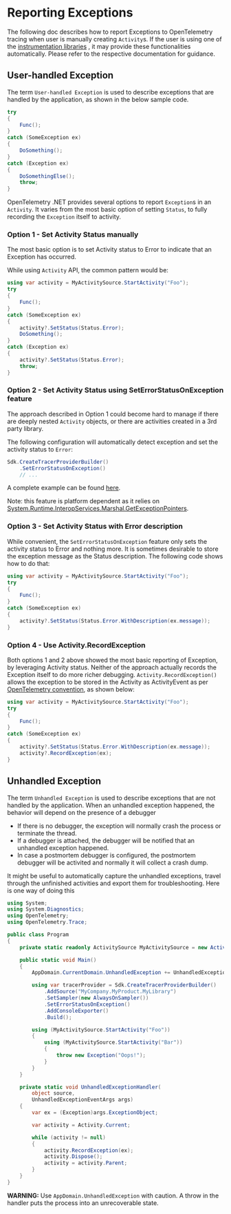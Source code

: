 # Reporting Exceptions

The following doc describes how to report Exceptions to OpenTelemetry tracing
when user is manually creating `Activity`s. If the user is using one of the
[instrumentation libraries](../extending-the-sdk/README.md#instrumentation-library)
, it may provide these functionalities automatically. Please refer to the
respective documentation for guidance.

## User-handled Exception

The term `User-handled Exception` is used to describe exceptions that are
handled by the application, as shown in the below sample code.

```csharp
try
{
    Func();
}
catch (SomeException ex)
{
    DoSomething();
}
catch (Exception ex)
{
    DoSomethingElse();
    throw;
}
```

OpenTelemetry .NET provides several options to report `Exception`s in an `Activity`.
It varies from the most basic option of setting `Status`, to fully recording the
`Exception` itself to activity.

### Option 1 - Set Activity Status manually

The most basic option is to set Activity status to Error to indicate that an
Exception has occurred.

While using `Activity` API, the common pattern would be:

```csharp
using var activity = MyActivitySource.StartActivity("Foo");
try
{
    Func();
}
catch (SomeException ex)
{
    activity?.SetStatus(Status.Error);
    DoSomething();
}
catch (Exception ex)
{
    activity?.SetStatus(Status.Error);
    throw;
}
```

### Option 2 - Set Activity Status using SetErrorStatusOnException feature

The approach described in Option 1 could become hard to manage if there are
deeply nested `Activity` objects, or there are activities created in a 3rd party
library.

The following configuration will automatically detect exception and set the
activity status to `Error`:

```csharp
Sdk.CreateTracerProviderBuilder()
    .SetErrorStatusOnException()
    // ...
```

A complete example can be found [here](https://github.com/open-telemetry/opentelemetry-dotnet/blob/main/docs/trace/reporting-exceptions/Program.cs).

Note: this feature is platform dependent as it relies on
[System.Runtime.InteropServices.Marshal.GetExceptionPointers](https://docs.microsoft.com/dotnet/api/system.runtime.interopservices.marshal.getexceptionpointers).

### Option 3 - Set Activity Status with Error description

While convenient, the `SetErrorStatusOnException` feature only sets the activity
status to Error and nothing more. It is sometimes desirable to store the
exception message as the Status description. The following code shows how to do
that:

```csharp
using var activity = MyActivitySource.StartActivity("Foo");
try
{
    Func();
}
catch (SomeException ex)
{
    activity?.SetStatus(Status.Error.WithDescription(ex.message));
}
```

### Option 4 - Use Activity.RecordException

Both options 1 and 2 above showed the most basic reporting of Exception, by
leveraging Activity status. Neither of the approach actually records the
Exception itself to do more richer debugging. `Activity.RecordException()`
allows the exception to be stored in the Activity as ActivityEvent as per
[OpenTelemetry
convention](https://github.com/open-telemetry/opentelemetry-specification/blob/main/specification/trace/semantic_conventions/exceptions.md),
as shown below:

```csharp
using var activity = MyActivitySource.StartActivity("Foo");
try
{
    Func();
}
catch (SomeException ex)
{
    activity?.SetStatus(Status.Error.WithDescription(ex.message));
    activity?.RecordException(ex);
}
```

## Unhandled Exception

The term `Unhandled Exception` is used to describe exceptions that are not
handled by the application. When an unhandled exception happened, the behavior
will depend on the presence of a debugger

* If there is no debugger, the exception will normally crash the process or
  terminate the thread.
* If a debugger is attached, the debugger will be notified that an unhandled
  exception happened.
* In case a postmortem debugger is configured, the postmortem debugger will be
  activited and normally it will collect a crash dump.

It might be useful to automatically capture the unhandled exceptions, travel
through the unfinished activities and export them for troubleshooting. Here is
one way of doing this

<!-- TODO make source code -->

```csharp
using System;
using System.Diagnostics;
using OpenTelemetry;
using OpenTelemetry.Trace;

public class Program
{
    private static readonly ActivitySource MyActivitySource = new ActivitySource("MyCompany.MyProduct.MyLibrary");

    public static void Main()
    {
        AppDomain.CurrentDomain.UnhandledException += UnhandledExceptionHandler;

        using var tracerProvider = Sdk.CreateTracerProviderBuilder()
            .AddSource("MyCompany.MyProduct.MyLibrary")
            .SetSampler(new AlwaysOnSampler())
            .SetErrorStatusOnException()
            .AddConsoleExporter()
            .Build();

        using (MyActivitySource.StartActivity("Foo"))
        {
            using (MyActivitySource.StartActivity("Bar"))
            {
                throw new Exception("Oops!");
            }
        }
    }

    private static void UnhandledExceptionHandler(
        object source,
        UnhandledExceptionEventArgs args)
    {
        var ex = (Exception)args.ExceptionObject;

        var activity = Activity.Current;

        while (activity != null)
        {
            activity.RecordException(ex);
            activity.Dispose();
            activity = activity.Parent;
        }
    }
}
```

<!-- markdownlint-enable MD013 -->

**WARNING:** Use `AppDomain.UnhandledException` with caution. A throw in the
handler puts the process into an unrecoverable state.
